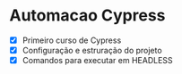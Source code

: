 # Automacao Cypress
- [x] Primeiro curso de Cypress
- [x] Configuração e estruração do projeto
- [x] Comandos para executar em HEADLESS
